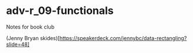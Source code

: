 # adv-r_09-functionals
Notes for book club

(Jenny Bryan skides)[https://speakerdeck.com/jennybc/data-rectangling?slide=48]
